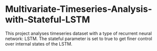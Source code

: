 # Multivariate-Timeseries-Analysis-with-Stateful-LSTM
This project analyses timeseries dataset with a type of recurrent neural network: LSTM. The stateful parameter is set to true to get finer control over internal states of the LSTM.

